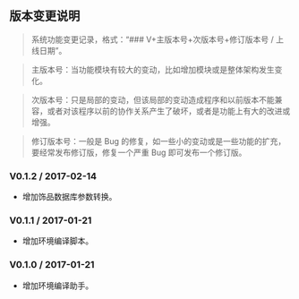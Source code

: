 ## 版本变更说明

> 系统功能变更记录，格式：“### V+主版本号+次版本号+修订版本号 / 上线日期”。

> 主版本号：当功能模块有较大的变动，比如增加模块或是整体架构发生变化。

> 次版本号：只是局部的变动，但该局部的变动造成程序和以前版本不能兼容，或者对该程序以前的协作关系产生了破坏，或者是功能上有大的改进或增强。

> 修订版本号：一般是 Bug 的修复，如一些小的变动或是一些功能的扩充，要经常发布修订版，修复一个严重 Bug 即可发布一个修订版。

### V0.1.2 / 2017-02-14

* 增加饰品数据库参数转换。

### V0.1.1 / 2017-01-21

* 增加环境编译脚本。

### V0.1.0 / 2017-01-21

* 增加环境编译助手。